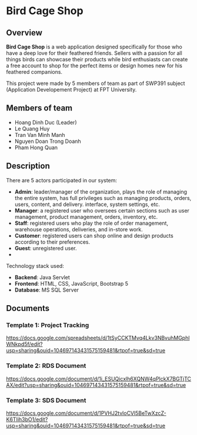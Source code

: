 # Bird Cage Shop
## Overview
**Bird Cage Shop** is a web application designed specifically for those who have a deep love for their feathered friends. Sellers with a passion for all things birds can showcase their products while bird enthusiasts can create a free account to shop for the perfect items or design homes new for his feathered companions.

This project were made by 5 members of team as part of SWP391 subject (Application Developement Project) at FPT University.

## Members of team
- Hoang Dinh Duc (Leader)
- Le Quang Huy
- Tran Van Minh Manh
- Nguyen Doan Trong Doanh
- Pham Hong Quan
  
## Description
There are 5 actors participated in our system:
- **Admin**: leader/manager of the organization, plays the role of managing the entire system, has full privileges such as managing products, orders, users, content, and delivery. interface, system settings, etc.
- **Manager**: a registered user who oversees certain sections such as user management, product management, orders, inventory, etc.
- **Staff**: registered users who play the role of order management, warehouse operations, deliveries, and in-store work.
- **Customer**: registered users can shop online and design products according to their preferences.
- **Guest**: unregistered user.
- 
Technology stack used:
- **Backend**: Java Servlet
- **Frontend**: HTML, CSS, JavaScript, Bootstrap 5
- **Database**: MS SQL Server

## Documents
### Template 1: Project Tracking
https://docs.google.com/spreadsheets/d/1tSyCCKTMvq4Lkv3NBvuhMGphlWNkpd5f/edit?usp=sharing&ouid=104697143431575159481&rtpof=true&sd=true 
### Template 2: RDS Document
https://docs.google.com/document/d/1i_ESUQicxlh6XQNW4qPlckX7BGTjTCAX/edit?usp=sharing&ouid=104697143431575159481&rtpof=true&sd=true
### Template 3: SDS Document
https://docs.google.com/document/d/1PVHJ2tvloCVl5BeTwXzcZ-K6TIih3bO1/edit?usp=sharing&ouid=104697143431575159481&rtpof=true&sd=true
